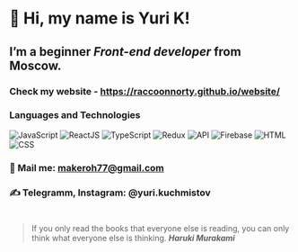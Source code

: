 # 👋 Hi, my name is Yuri K!
## I’m a beginner *Front-end developer* from Moscow.
### Check my website - https://raccoonnorty.github.io/website/
### Languages and Technologies
![JavaScript](https://img.shields.io/badge/-JAVASCRIPT-090909?style=for-the-badge&logo=javascript)
![ReactJS](https://img.shields.io/badge/-REACTJS-090909?style=for-the-badge&logo=react)
![TypeScript](https://img.shields.io/badge/-TYPESCRIPT-090909?style=for-the-badge&logo=typescript)
![Redux](https://img.shields.io/badge/-REDUX-090909?style=for-the-badge&logo=redux)
![API](https://img.shields.io/badge/-REST&#032;API-090909?style=for-the-badge)
![Firebase](https://img.shields.io/badge/-Firebase-090909?style=for-the-badge&logo=firebase)
![HTML](https://img.shields.io/badge/-HTML-090909?style=for-the-badge&logo=html5)
![CSS](https://img.shields.io/badge/-CSS-090909?style=for-the-badge&logo=css3)
### 📧 Mail me: makeroh77@gmail.com
### ✍️ Telegramm, Instagram: @yuri.kuchmistov
#
> If you only read the books that everyone else is reading, you can only think what everyone else is thinking.
> ***Haruki Murakami***
